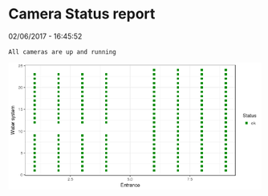 Camera Status report
================
02/06/2017 - 16:45:52

    All cameras are up and running

![](camreport_files/figure-markdown_github/unnamed-chunk-2-1.png)
